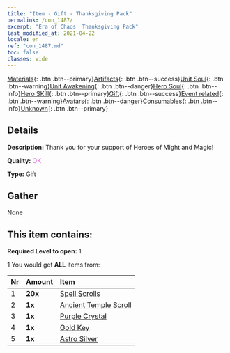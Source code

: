 ```yaml
---
title: "Item - Gift - Thanksgiving Pack"
permalink: /con_1487/
excerpt: "Era of Chaos  Thanksgiving Pack"
last_modified_at: 2021-04-22
locale: en
ref: "con_1487.md"
toc: false
classes: wide
---
```

 [Materials](/Items/){: .btn .btn--primary}[Artifacts](/Items/Artifacts/){: .btn .btn--success}[Unit Soul](/Items/UnitSoul/){: .btn .btn--warning}[Unit Awakening](/Items/UnitAwakening/){: .btn .btn--danger}[Hero Soul](/Items/HeroSoul/){: .btn .btn--info}[Hero SKill](/Items/HeroSkill/){: .btn .btn--primary}[Gift](/Items/Gift/){: .btn .btn--success}[Event related](/Items/Events/){: .btn .btn--warning}[Avatars](/Items/Avatars/){: .btn .btn--danger}[Consumables](/Items/Consumables/){: .btn .btn--info}[Unknown](/Items/Unknown/){: .btn .btn--primary}

## Details
 **Description:** Thank you for your support of Heroes of Might and Magic!

 **Quality:** <span style="color: #DA70D6">OK</span>

 **Type:** Gift

## Gather

  None

## This item contains:

 **Required Level to open:** 1

 1 You would get **ALL** items  from:

  | Nr | Amount |     Item    |
  |:---|:-------|:------------|
  | 1 |  **20x** | [Spell Scrolls](/Items/con_694/) |  | 
  | 2 |  **1x** | [Ancient Temple Scroll](/Items/con_697/) |  | 
  | 3 |  **1x** | [Purple Crystal](/Items/con_720/) |  | 
  | 4 |  **1x** | [Gold Key](/Items/con_783/) |  | 
  | 5 |  **1x** | [Astro Silver](/Items/con_969/) |  | 
